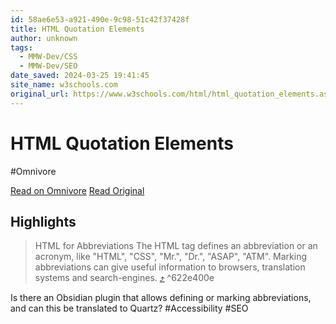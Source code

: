 ```yaml
---
id: 58ae6e53-a921-490e-9c98-51c42f37428f
title: HTML Quotation Elements
author: unknown
tags:
  - MMW-Dev/CSS
  - MMW-Dev/SEO
date_saved: 2024-03-25 19:41:45
site_name: w3schools.com
original_url: https://www.w3schools.com/html/html_quotation_elements.asp
---
```


# HTML Quotation Elements
#Omnivore

[Read on Omnivore](https://omnivore.app/me/html-quotation-elements-18e7457c2ee)
[Read Original](https://www.w3schools.com/html/html_quotation_elements.asp)

## Highlights

> HTML <abbr> for Abbreviations
> The HTML <abbr> tag defines an abbreviation or an acronym, like "HTML", 
> "CSS", "Mr.", 
> "Dr.", "ASAP", "ATM".
> Marking abbreviations can give useful information to browsers, translation 
> systems and search-engines. [⤴️](https://omnivore.app/me/html-quotation-elements-18e7457c2ee#622e400e-88bc-4d35-a826-aa637fb789ae)  ^622e400e

Is there an Obsidian plugin that allows defining or marking abbreviations, and can this be translated to Quartz? #Accessibility #SEO

